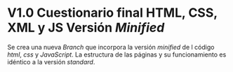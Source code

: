 # V1.0 Cuestionario final HTML, CSS, XML y JS Versión _Minified_

Se crea una nueva _Branch_ que incorpora la versión _minified_ de l código _html_, _css_ y _JavaScript_.
La estructura de las páginas y su funcionamiento es idéntico a la versión _standard_.
